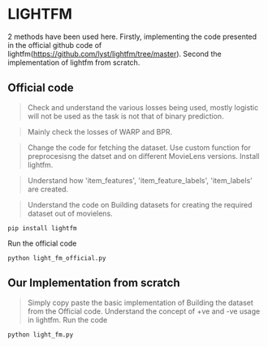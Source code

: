 # LIGHTFM
2 methods have been used here. Firstly, implementing the code presented in the official github code of lightfm(https://github.com/lyst/lightfm/tree/master). Second the implementation of lightfm from scratch.

## Official code
>Check and understand the various losses being used, mostly logistic will not be used as the task is not that of binary prediction.

>Mainly check the losses of WARP and BPR.

>Change the code for fetching the dataset. Use custom function for preprocesisng the datset and on different MovieLens versions.
Install lightfm.

> Understand how 'item_features', 'item_feature_labels', 'item_labels' are created.

> Understand the code on Building datasets for creating the required dataset out of movielens.

```
pip install lightfm
```
Run the official code
```
python light_fm_official.py
```

## Our Implementation from scratch
>Simply copy paste the basic implementation of Building the dataset from the Official code.
>Understand the concept of +ve and -ve usage in lightfm.
Run the code
```
python light_fm.py
```